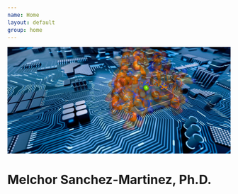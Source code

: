 ```yaml
---
name: Home
layout: default
group: home
---
```


<img src="/static/img/compnag.png" class="img-responsive max-width: 100%; height: auto"/>

<h1 class="text-center">Melchor Sanchez-Martinez, Ph.D.</h1>

<p class="lead text-justify">
</p>
